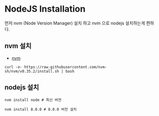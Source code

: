 # NodeJS Installation
먼저 nvm (Node Version Manager) 설치 하고 nvm 으로 nodejs 설치하는게 편하다.

## nvm 설치
* [nvm](https://github.com/nvm-sh/nvm)

```
curl -o- https://raw.githubusercontent.com/nvm-sh/nvm/v0.35.2/install.sh | bash
```

## nodejs 설치
```
nvm install node # 최신 버전
```

```
nvm install 8.0.0 # 8.0.0 버전 설치
```